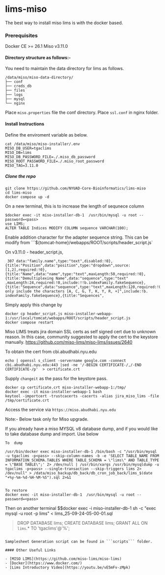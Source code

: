 # lims-miso

The best way to install miso lims is with the docker based. 

### Prerequisites

Docker CE >= 26.1
Miso v3.11.0

#### Directory structure as follows:- 

You need to maintain the data directory for lims as follows.

```
/data/miso/miso-data-directory/
├── conf
├── creds_db
├── files
├── logs
├── mysql
└── nginx
```

Place ```miso.properties``` file the conf directory. 
Place ```ssl.conf``` in nginx folder.

#### Install Instructions

Define the enviroment variable as below. 

```
cat /data/miso/miso-installer/.env
MISO_DB_USER=tgaclims
MISO_DB=lims
MISO_DB_PASSWORD_FILE=./.miso_db_password
MISO_ROOT_PASSWORD_FILE=./.miso_root_password
MISO_TAG=3.11.0
```

##### Clone the repo 

```
git clone https://github.com/NYUAD-Core-Bioinformatics/lims-miso
cd lims-miso
docker compose up -d 
```

On a new terminal, this is to increase the length of sequnece column 

```
$docker exec -it miso-installer-db-1  /usr/bin/mysql -u root --password=<pass>
use LIMS;
ALTER TABLE Indices MODIFY COLUMN sequence VARCHAR(100);
```


Enable addition character for the adapter sequence string. This can be modify from ```${tomcat-home}/webapps/ROOT/scripts/header_script.js`

On v3.11.0 - header_script.js,
```
 307 data:"family.name",type:"text",disabled:!0},{title:"Position",data:"position",type:"dropdown",source:[1,2],required:!0},{title:"Name",data:"name",type:"text",maxLength:50,required:!0},{title:"Demultiplexing Name",data:"sequence",type:"text"     ,maxLength:24,required:!0,include:!!b.indexFamily.fakeSequence},{title:"Sequence",data:"sequence",type:"text",maxLength:120,required:!0,regex:"^[ACGTKYR+]+$",description:"Can only include the characters [A, C, G, T, K, Y, R, +]",include:!b.     indexFamily.fakeSequence},{title:"Sequences",
```

Simply apply this change by 
```
docker cp header_script.js miso-installer-webapp-1:/usr/local/tomcat/webapps/ROOT/scripts/header_script.js
docker compose restart
```

Miso LIMS  treats jira domain SSL certs as self signed cert due to unknown reason. In this case, community suggested to apply the cert to the keystore manually.
https://github.com/miso-lims/miso-lims/issues/2640

To obtain the cert from cbi.abudhabi.nyu.edu

```
echo | openssl s_client -servername google.com -connect cbi.abudhabi.nyu.edu:443 |sed -ne '/-BEGIN CERTIFICATE-/,/-END CERTIFICATE-/p'  > certificate.crt
```

Supply ```changeit``` as the pass for the keystore pass.
```
docker cp certificate.crt miso-installer-webapp-1:/tmp/
docker exec -it miso-installer-webapp-1 bash
keytool -importcert -trustcacerts -cacerts -alias jira_miso_lims -file /tmp/certificate.crt
```

Access the service via ```https://miso.abudhabi.nyu.edu```

Note:- Below task only  for Miso upgrade. 

If you already have a miso MYSQL v8 database dump, and if you would like to take database dump and import. Use below 

```
To  dump 

/usr/bin/docker exec miso-installer-db-1 /bin/bash -c "/usr/bin/mysql -u tgaclims -p<pass> --skip-column-names -b -e 'SELECT TABLE_NAME FROM INFORMATION_SCHEMA.TABLES WHERE TABLE_SCHEMA = \"lims\" AND TABLE_TYPE = \"BASE TABLE\";' 2> /dev/null | /usr/bin/xargs /usr/bin/mysqldump -u tgaclims -p<pass> --single-transaction --skip-triggers lims 2> /dev/null" > /data/miso_backup/db_back/db_cron_job_back/lims_$(date "+%y-%m-%d-%H-%M-%S").sql 2>&1


To restore
docker exec -it miso-installer-db-1  /usr/bin/mysql -u root --password=<pass>
```

Then on another terminal
$$docker exec -i miso-installer-db-1 sh -c "exec mysql -u root -p<pass> lims" < lims_25-09-24-05-00-01.sql

>DROP DATABASE lims;
>CREATE DATABASE lims;
>GRANT ALL ON `lims`.* TO 'tgaclims'@'%';

```

Samplesheet Generation script can be found in ```scripts``` folder.

#### Other Useful Links

- [MISO LIMS](https://github.com/miso-lims/miso-lims)
- [Docker](https://www.docker.com/)
- [Lims Introductory Video](https://youtu.be/vE5mFv-zMpk)
